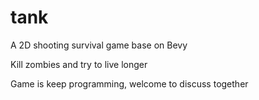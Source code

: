 # tank

A 2D shooting survival game base on Bevy

Kill zombies and try to live longer

Game is keep programming, welcome to discuss together

